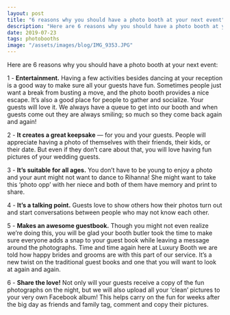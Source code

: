 ```yaml
---
layout: post
title: "6 reasons why you should have a photo booth at your next event"
description: "Here are 6 reasons why you should have a photo booth at your next event."
date: 2019-07-23
tags: photobooths
image: "/assets/images/blog/IMG_9353.JPG"
---
```

Here are 6 reasons why you should have a photo booth at your next event:

1 - **Entertainment.** Having a few activities besides dancing at your reception is a good way to make sure all your guests have fun. Sometimes people just want a break from busting a move, and the photo booth provides a nice escape. It’s also a good place for people to gather and socialize. Your guests will love it. We always have a queue to get into our booth and when guests come out they are always smiling; so much so they come back again and again!

2 - **It creates a great keepsake** — for you and your guests. People will appreciate having a photo of themselves with their friends, their kids, or their date. But even if they don’t care about that, you will love having fun pictures of your wedding guests.

3 - **It’s suitable for all ages.** You don’t have to be young to enjoy a photo and your aunt might not want to dance to Rihanna! She might want to take this ‘photo opp’ with her niece and both of them have memory and print to share.

4 - **It’s a talking point.** Guests love to show others how their photos turn out and start conversations between people who may not know each other.

5 - **Makes an awesome guestbook.** Though you might not even realize we’re doing this, you will be glad your booth butler took the time to make sure everyone adds a snap to your guest book while leaving a message around the photographs. Time and time again here at Luxury Booth we are told how happy brides and grooms are with this part of our service. It’s a new twist on the traditional guest books and one that you will want to look at again and again.

6 - **Share the love!** Not only will your guests receive a copy of the fun photographs on the night, but we will also upload all your ‘clean’ pictures to your very own Facebook album! This helps carry on the fun for weeks after the big day as friends and family tag, comment and copy their pictures.
